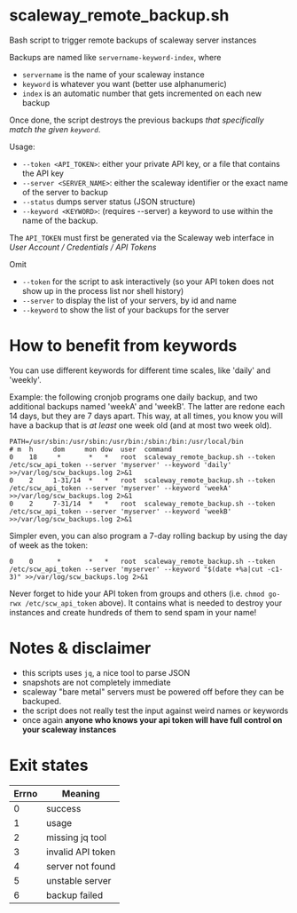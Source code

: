 # scaleway_remote_backup.sh

Bash script to trigger remote backups of scaleway server instances

Backups are named like `servername-keyword-index`, where
  * `servername` is the name of your scaleway instance
  * `keyword` is whatever you want (better use alphanumeric)
  * `index` is an automatic number that gets incremented on each new backup

Once done, the script destroys the previous backups _that specifically match the given `keyword`_.

Usage:
  * `--token <API_TOKEN>`: either your private API key, or a file that contains the API key
  * `--server <SERVER_NAME>`: either the scaleway identifier or the exact name of the server to backup
  * `--status` dumps server status (JSON structure)
  * `--keyword <KEYWORD>`: (requires --server) a keyword to use within the name of the backup.

The `API_TOKEN` must first be generated via the Scaleway web interface in _User Account / Credentials / API Tokens_

Omit
  * `--token` for the script to ask interactively (so your API token does not show up in the process list nor shell history)
  * `--server` to display the list of your servers, by id and name
  * `--keyword` to show the list of your backups for the server

# How to benefit from keywords

You can use different keywords for different time scales, like 'daily' and 'weekly'.

Example: the following cronjob programs one daily backup, and two additional backups named 'weekA' and 'weekB'.
The latter are redone each 14 days, but they are 7 days apart. This way, at all times, you know you will have
a backup that is _at least_ one week old (and at most two week old).

```
PATH=/usr/sbin:/usr/sbin:/usr/bin:/sbin:/bin:/usr/local/bin
# m  h     dom     mon dow  user  command
0    18     *       *   *   root  scaleway_remote_backup.sh --token /etc/scw_api_token --server 'myserver' --keyword 'daily' >>/var/log/scw_backups.log 2>&1
0    2     1-31/14  *   *   root  scaleway_remote_backup.sh --token /etc/scw_api_token --server 'myserver' --keyword 'weekA' >>/var/log/scw_backups.log 2>&1
0    2     7-31/14  *   *   root  scaleway_remote_backup.sh --token /etc/scw_api_token --server 'myserver' --keyword 'weekB' >>/var/log/scw_backups.log 2>&1
```

Simpler even, you can also program a 7-day rolling backup by using the day of week as the token:
```
0    0      *       *   *   root  scaleway_remote_backup.sh --token /etc/scw_api_token --server 'myserver' --keyword "$(date +%a|cut -c1-3)" >>/var/log/scw_backups.log 2>&1
```

Never forget to hide your API token from groups and others (i.e. `chmod go-rwx /etc/scw_api_token` above).
It contains what is needed to destroy your instances and create hundreds of them to send spam in your name!

# Notes & disclaimer
  * this scripts uses `jq`, a nice tool to parse JSON
  * snapshots are not completely immediate
  * scaleway "bare metal" servers must be powered off before they can be backuped.
  * the script does not really test the input against weird names or keywords
  * once again **anyone who knows your api token will have full control on your scaleway instances**

# Exit states

| Errno | Meaning           |
|-------|-------------------|
|   0   | success           |
|   1   | usage             |
|   2   | missing jq tool   |
|   3   | invalid API token |
|   4   | server not found  |
|   5   | unstable server   |
|   6   | backup failed     |
